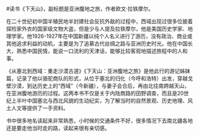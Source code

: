 #读书《下天山》，副标题是亚洲腹地之旅，作者欧文·拉铁摩尔。

在二十世纪初中国半殖民地半封建社会反抗外敌的过程中，西域出现过很多位披着探险家外衣的国家级文物大盗，但是少与人提及拉铁摩尔，他是美国历史学家、地理学家。他1926-1927年在中国新疆以纯个人名义进行了游历，没有政治、商业或其他追求利益的动机，主要是为了追慕古代丝绸之路与亚洲历史时光。他在中国长大，熟悉中国民情，能说一口流利的天津话，能够比较客观地描述旅程中的人和事。

《从塞北到西域：重走沙漠古道》《下天山：亚洲腹地之旅》是他此行的游记姊妹篇，记录了他以骆驼商队的形式，从位于塞北的归化（今呼和浩特）出发，穿越戈壁沙漠，到达历史上的“西域”（今新疆），与妻子会合后，再由北往南跨越天山，在亚洲腹地游历的过程。这两本书不仅是关于内陆商路的田野调查，而且是20世纪上半叶中国塞北与西北风貌的生动纪实，为了解当时的自然景观、历史地理、风土人文等提供了一手资料。

书中很多地名读起来非常熟悉，小时候的交通条件不好，很多情况下去南北疆各地还是要走他当时走的路，读起来很有亲切感。